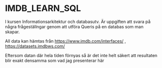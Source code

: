 # IMDB_LEARN_SQL
 I kursen Informationsarkitektur och databasutv. Är uppgiften att svara på några frågeställngar genom att utföra Queris på en databas som man skapar.
 
 
 All data kan hämtas från https://www.imdb.com/interfaces/ ,  https://datasets.imdbws.com/
 
 Eftersom datan där hela tiden förnyas så är det inte helt säkert att resultaten blir exakt densamma som vad jag presenterar här 
 
